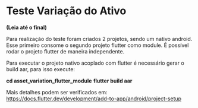 # Teste Variação do Ativo

**(Leia até o final)**

Para realização do teste foram criados 2 projetos, sendo um nativo android. Esse primeiro consome o segundo projeto flutter como module. É possível rodar o projeto flutter de maneira independente. 

Para executar o projeto nativo acoplado com flutter é necessário gerar o build aar, para isso execute:
 
 **cd asset_variation_flutter_module**
 **flutter build aar**

Mais detalhes podem ser verificados em:
https://docs.flutter.dev/development/add-to-app/android/project-setup



